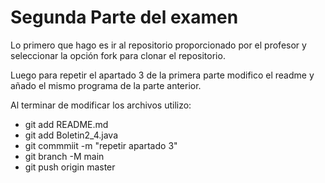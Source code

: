 # Segunda Parte del examen

Lo primero que hago es ir al repositorio proporcionado por el profesor
y seleccionar la opción fork para clonar el repositorio.

Luego para repetir el apartado 3 de la primera parte modifico el readme
y añado el mismo programa de la parte anterior.

Al terminar de modificar los archivos utilizo:

+ git add README.md
+ git add Boletin2_4.java
+ git commmiit -m "repetir apartado 3"
+ git branch -M main
+ git push origin master



